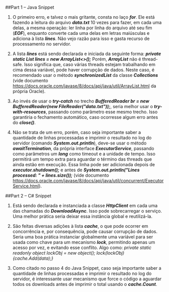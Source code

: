 ##Part 1 – Java Snippet

1. O primeiro erro, e talvez o mais gritante, consta no laço ***for***. Ele está fazendo a leitura do arquivo ***data.txt*** 10 vezes para fazer, em cada uma delas, a mesma operação: ler linha por linha do arquivo até seu fim (***EOF***), enquanto converte cada uma delas em letras maiúsculas e adiciona à lista ***lines***. Não vejo razão para isso e gasta recurso de processamento no servidor.

2. A lista ***lines*** está sendo declarada e iniciada da seguinte forma:
***private static List<String> lines = new ArrayList<>();***
Porém, ***ArrayList*** não é thread-safe. Isso significa que, caso várias threads estejam trabalhando em cima dessa variável, pode haver corrupção de dados.
Neste caso, é recomendado usar o método ***synchronizedList*** da classe ***Collections*** (vide documento https://docs.oracle.com/javase/8/docs/api/java/util/ArrayList.html da própria Oracle).

3. Ao invés de usar o ***try-catch*** no trecho ***BufferedReader br = new BufferedReader(new FileReader("data.txt"));***, seria melhor usar o ***try-with-resources***, passando como parâmetro esse mesmo trecho. Isso garantiria o fechamento automático, caso ocorresse algum erro antes do ***close()***.

4. Não se trata de um erro, porém, caso seja importante saber a quantidade de linhas processadas e imprimir o resultado no log do servidor (comando ***System.out.println***), deve-se usar o método ***awaitTermination***, da própria interface ***ExecutorService***, passando como parâmetros um ***long*** como timeout e a unidade de tempo. Isso permitirá um tempo extra para aguardar o término das threads que ainda estão em execução. Essa linha pode ser adicionada depois de ***executor.shutdown();*** e antes de ***System.out.println("Lines processed: " + lines.size());*** (vide documento https://docs.oracle.com/javase/8/docs/api/java/util/concurrent/ExecutorService.html).



##Part 2 – C# Snippet

1. Está sendo declarada e instanciada a classe ***HttpClient*** em cada uma das chamadas do ***DownloadAsync***. Isso pode sobrecarregar o serviço. Uma melhor prática seria deixar essa instância global e reutilizá-la.

2. São feitas diversas adições à lista ***cache***, o que pode ocorrer em concorrência e, por consequência, pode causar corrupção de dados. Seria uma boa prática instanciar globalmente uma variável para ser usada como chave para um mecanismo ***lock***, permitindo apenas um acesso por vez, e evitando esse conflito. Algo como:
*private static readonly object lockObj = new object();
lock(lockObj){cache.Add(data);}*

3. Como citado no passo 4 do Java Snippet, caso seja importante saber a quantidade de linhas processadas e imprimir o resultado no log do servidor, é interessante usar mecanismo que force o código a aguardar todos os downloads antes de imprimir o total usando o ***cache.Count***.